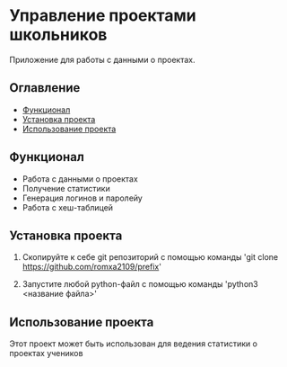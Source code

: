 # Управление проектами школьников
Приложение для работы с данными о проектах.

## Оглавление
- [Функционал](#Функционал)
- [Установка проекта](#Установка-проекта)
- [Использование проекта](#Использование-проекта)

## Функционал
- Работа с данными о проектах
- Получение статистики
- Генерация логинов и паролейу
- Работа с хеш-таблицей

## Установка проекта
1. Скопируйте к себе git репозиторий с помощью команды
'git clone https://github.com/romxa2109/prefix'

2. Запустите любой python-файл с помощью команды
'python3 <название файла>' 

## Использование проекта
Этот проект может быть использован для ведения статистики о проектах учеников
